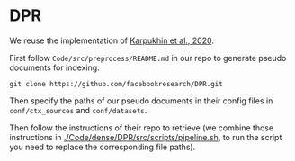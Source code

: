 # DPR

We reuse the implementation of [Karpukhin et al., 2020](https://github.com/facebookresearch/DPR). 

First follow `Code/src/preprocess/README.md` in our repo to generate pseudo documents for indexing.

```
git clone https://github.com/facebookresearch/DPR.git
```

Then specify the paths of our pseudo documents in their config files in `conf/ctx_sources` and `conf/datasets`.

Then follow the instructions of their repo to retrieve (we combine those instructions in [./Code/dense/DPR/src/scripts/pipeline.sh](https://github.com/nju-websoft/ACORDAR-2/tree/main/Code/denseDPR/src/scripts/pipeline.sh), to run the script you need to replace the corresponding file paths).
